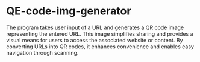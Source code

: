 # QE-code-img-generator
The program takes user input of a URL and generates a QR code image representing the entered URL. This image simplifies sharing and provides a visual means for users to access the associated website or content. By converting URLs into QR codes, it enhances convenience and enables easy navigation through scanning.
